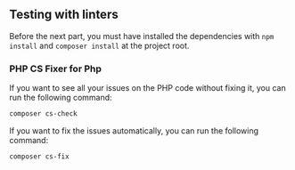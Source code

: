 ## Testing with linters

Before the next part, you must have installed the dependencies with `npm install` and `composer install` at the project root.

### PHP CS Fixer for Php

If you want to see all your issues on the PHP code without fixing it, you
can run the following command:

```bash
composer cs-check
```

If you want to fix the issues automatically, you can run the following command:

```bash
composer cs-fix
```
